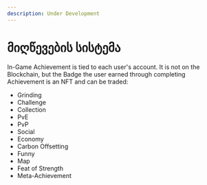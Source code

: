 ```yaml
---
description: Under Development
---
```


# მიღწევების სისტემა

In-Game Achievement is tied to each user's account. It is not on the Blockchain, but the Badge the user earned through completing Achievement is an NFT and can be traded:

* Grinding
* Challenge
* Collection
* PvE
* PvP
* Social
* Economy
* Carbon Offsetting
* Funny
* Map
* Feat of Strength
* Meta-Achievement
